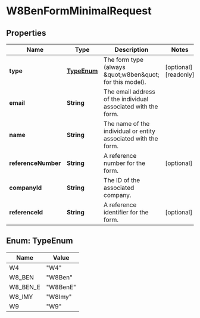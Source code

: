

# W8BenFormMinimalRequest


## Properties

| Name | Type | Description | Notes |
|------------ | ------------- | ------------- | -------------|
|**type** | [**TypeEnum**](#TypeEnum) | The form type (always \&quot;w8ben\&quot; for this model). |  [optional] [readonly] |
|**email** | **String** | The email address of the individual associated with the form. |  |
|**name** | **String** | The name of the individual or entity associated with the form. |  |
|**referenceNumber** | **String** | A reference number for the form. |  [optional] |
|**companyId** | **String** | The ID of the associated company. |  |
|**referenceId** | **String** | A reference identifier for the form. |  [optional] |



## Enum: TypeEnum

| Name | Value |
|---- | -----|
| W4 | &quot;W4&quot; |
| W8_BEN | &quot;W8Ben&quot; |
| W8_BEN_E | &quot;W8BenE&quot; |
| W8_IMY | &quot;W8Imy&quot; |
| W9 | &quot;W9&quot; |



